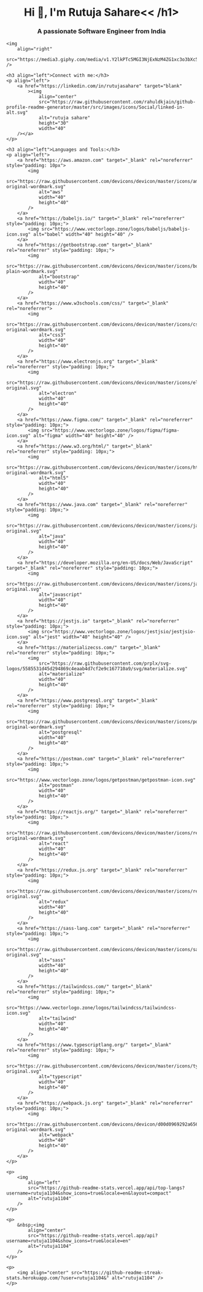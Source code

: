 <h1 align="center">
	Hi 👋, I'm Rutuja Sahare<< /h1>
	<h3 align="center">A passionate Software Engineer from India</h3>

	<img
		align="right"
		src="https://media3.giphy.com/media/v1.Y2lkPTc5MGI3NjExNzM4ZG1xc3o3bXc5MGJ4bGpkejRqeGhvNDl5OXJldHYxZGkwM2R0ZiZlcD12MV9pbnRlcm5hbF9naWZfYnlfaWQmY3Q9Zw/L1R1tvI9svkIWwpVYr/giphy.webp"
	/>

	<h3 align="left">Connect with me:</h3>
	<p align="left">
		<a href="https://linkedin.com/in/rutujasahare" target="blank"
			><img
				align="center"
				src="https://raw.githubusercontent.com/rahuldkjain/github-profile-readme-generator/master/src/images/icons/Social/linked-in-alt.svg"
				alt="rutuja sahare"
				height="30"
				width="40"
		/></a>
	</p>

	<h3 align="left">Languages and Tools:</h3>
	<p align="left">
		<a href="https://aws.amazon.com" target="_blank" rel="noreferrer" style="padding: 10px">
			<img
				src="https://raw.githubusercontent.com/devicons/devicon/master/icons/amazonwebservices/amazonwebservices-original-wordmark.svg"
				alt="aws"
				width="40"
				height="40"
			/>
		</a>
		<a href="https://babeljs.io/" target="_blank" rel="noreferrer" style="padding: 10px;">
			<img src="https://www.vectorlogo.zone/logos/babeljs/babeljs-icon.svg" alt="babel" width="40" height="40" />
		</a>
		<a href="https://getbootstrap.com" target="_blank" rel="noreferrer" style="padding: 10px;">
			<img
				src="https://raw.githubusercontent.com/devicons/devicon/master/icons/bootstrap/bootstrap-plain-wordmark.svg"
				alt="bootstrap"
				width="40"
				height="40"
			/>
		</a>
		<a href="https://www.w3schools.com/css/" target="_blank" rel="noreferrer">
			<img
				src="https://raw.githubusercontent.com/devicons/devicon/master/icons/css3/css3-original-wordmark.svg"
				alt="css3"
				width="40"
				height="40"
			/>
		</a>
		<a href="https://www.electronjs.org" target="_blank" rel="noreferrer" style="padding: 10px;">
			<img
				src="https://raw.githubusercontent.com/devicons/devicon/master/icons/electron/electron-original.svg"
				alt="electron"
				width="40"
				height="40"
			/>
		</a>
		<a href="https://www.figma.com/" target="_blank" rel="noreferrer" style="padding: 10px;">
			<img src="https://www.vectorlogo.zone/logos/figma/figma-icon.svg" alt="figma" width="40" height="40" />
		</a>
		<a href="https://www.w3.org/html/" target="_blank" rel="noreferrer" style="padding: 10px;">
			<img
				src="https://raw.githubusercontent.com/devicons/devicon/master/icons/html5/html5-original-wordmark.svg"
				alt="html5"
				width="40"
				height="40"
			/>
		</a>
		<a href="https://www.java.com" target="_blank" rel="noreferrer" style="padding: 10px;">
			<img
				src="https://raw.githubusercontent.com/devicons/devicon/master/icons/java/java-original.svg"
				alt="java"
				width="40"
				height="40"
			/>
		</a>
		<a href="https://developer.mozilla.org/en-US/docs/Web/JavaScript" target="_blank" rel="noreferrer" style="padding: 10px;">
			<img
				src="https://raw.githubusercontent.com/devicons/devicon/master/icons/javascript/javascript-original.svg"
				alt="javascript"
				width="40"
				height="40"
			/>
		</a>
		<a href="https://jestjs.io" target="_blank" rel="noreferrer" style="padding: 10px;">
			<img src="https://www.vectorlogo.zone/logos/jestjsio/jestjsio-icon.svg" alt="jest" width="40" height="40" />
		</a>
		<a href="https://materializecss.com/" target="_blank" rel="noreferrer" style="padding: 10px;">
			<img
				src="https://raw.githubusercontent.com/prplx/svg-logos/5585531d45d294869c4eaab4d7cf2e9c167710a9/svg/materialize.svg"
				alt="materialize"
				width="40"
				height="40"
			/>
		</a>
		<a href="https://www.postgresql.org" target="_blank" rel="noreferrer" style="padding: 10px;">
			<img
				src="https://raw.githubusercontent.com/devicons/devicon/master/icons/postgresql/postgresql-original-wordmark.svg"
				alt="postgresql"
				width="40"
				height="40"
			/>
		</a>
		<a href="https://postman.com" target="_blank" rel="noreferrer" style="padding: 10px;">
			<img
				src="https://www.vectorlogo.zone/logos/getpostman/getpostman-icon.svg"
				alt="postman"
				width="40"
				height="40"
			/>
		</a>
		<a href="https://reactjs.org/" target="_blank" rel="noreferrer" style="padding: 10px;">
			<img
				src="https://raw.githubusercontent.com/devicons/devicon/master/icons/react/react-original-wordmark.svg"
				alt="react"
				width="40"
				height="40"
			/>
		</a>
		<a href="https://redux.js.org" target="_blank" rel="noreferrer" style="padding: 10px;">
			<img
				src="https://raw.githubusercontent.com/devicons/devicon/master/icons/redux/redux-original.svg"
				alt="redux"
				width="40"
				height="40"
			/>
		</a>
		<a href="https://sass-lang.com" target="_blank" rel="noreferrer" style="padding: 10px;">
			<img
				src="https://raw.githubusercontent.com/devicons/devicon/master/icons/sass/sass-original.svg"
				alt="sass"
				width="40"
				height="40"
			/>
		</a>
		<a href="https://tailwindcss.com/" target="_blank" rel="noreferrer" style="padding: 10px;">
			<img
				src="https://www.vectorlogo.zone/logos/tailwindcss/tailwindcss-icon.svg"
				alt="tailwind"
				width="40"
				height="40"
			/>
		</a>
		<a href="https://www.typescriptlang.org/" target="_blank" rel="noreferrer" style="padding: 10px;">
			<img
				src="https://raw.githubusercontent.com/devicons/devicon/master/icons/typescript/typescript-original.svg"
				alt="typescript"
				width="40"
				height="40"
			/>
		</a>
		<a href="https://webpack.js.org" target="_blank" rel="noreferrer" style="padding: 10px;">
			<img
				src="https://raw.githubusercontent.com/devicons/devicon/d00d0969292a6569d45b06d3f350f463a0107b0d/icons/webpack/webpack-original-wordmark.svg"
				alt="webpack"
				width="40"
				height="40"
			/>
		</a>
	</p>

	<p>
		<img
			align="left"
			src="https://github-readme-stats.vercel.app/api/top-langs?username=rutuja1104&show_icons=true&locale=en&layout=compact"
			alt="rutuja1104"
		/>
	</p>

	<p>
		&nbsp;<img
			align="center"
			src="https://github-readme-stats.vercel.app/api?username=rutuja1104&show_icons=true&locale=en"
			alt="rutuja1104"
		/>
	</p>

	<p>
		<img align="center" src="https://github-readme-streak-stats.herokuapp.com/?user=rutuja1104&" alt="rutuja1104" />
	</p>
</h1>
